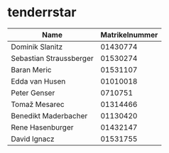 # tenderrstar

|Name|Matrikelnummer|
|-|-|
|Dominik Slanitz | 01430774 |
|Sebastian Straussberger | 01530274 |
|Baran Meric | 01531107 |
|Edda van Husen | 01010018 |
|Peter Genser | 0710751 |
|Tomaž Mesarec | 01314466 |
|Benedikt Maderbacher | 01130420 |
|Rene Hasenburger | 01432147 |
|David Ignacz | 01531755 |
